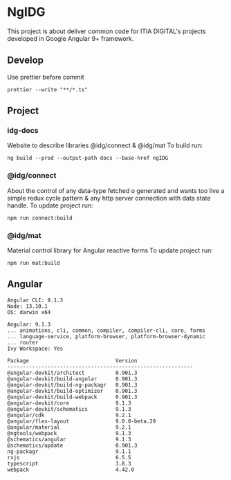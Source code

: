 # NgIDG
This project is about deliver common code for ITIA DIGITAL's projects developed in Google Angular 9+ framework.

## Develop

Use prettier before commit
```console
prettier --write "**/*.ts"
```

## Project

### idg-docs

Website to describe libraries @idg/connect & @idg/mat
To build run:

```console
ng build --prod --output-path docs --base-href ngIDG
```

### @idg/connect

About the control of any data-type fetched o generated and wants too live a simple redux cycle pattern & any http server connection with data state handle.
To update project run:

```console
npm run connect:build
```

### @idg/mat

Material control library for Angular reactive forms
To update project run:

```console
npm run mat:build
```

## Angular

```console
Angular CLI: 9.1.3
Node: 13.10.1
OS: darwin x64

Angular: 9.1.3
... animations, cli, common, compiler, compiler-cli, core, forms
... language-service, platform-browser, platform-browser-dynamic
... router
Ivy Workspace: Yes

Package                            Version
------------------------------------------------------------
@angular-devkit/architect          0.901.3
@angular-devkit/build-angular      0.901.3
@angular-devkit/build-ng-packagr   0.901.3
@angular-devkit/build-optimizer    0.901.3
@angular-devkit/build-webpack      0.901.3
@angular-devkit/core               9.1.3
@angular-devkit/schematics         9.1.3
@angular/cdk                       9.2.1
@angular/flex-layout               9.0.0-beta.29
@angular/material                  9.2.1
@ngtools/webpack                   9.1.3
@schematics/angular                9.1.3
@schematics/update                 0.901.3
ng-packagr                         9.1.1
rxjs                               6.5.5
typescript                         3.8.3
webpack                            4.42.0
```
